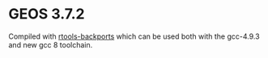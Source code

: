 # GEOS 3.7.2

Compiled with [rtools-backports](https://github.com/r-windows/rtools-backports/blob/master/mingw-w64-geos/PKGBUILD) 
which can be used both with the gcc-4.9.3 and new gcc 8 toolchain.
